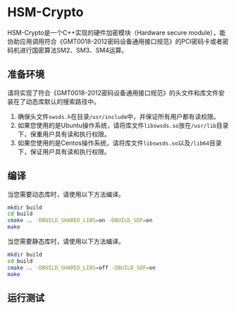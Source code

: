 # HSM-Crypto
HSM-Crypto是一个C++实现的硬件加密模块（Hardware secure module），能协助应用调用符合《GMT0018-2012密码设备通用接口规范》的PCI密码卡或者密码机进行国密算法SM2、SM3、SM4运算。

## 准备环境
请将实现了符合《GMT0018-2012密码设备通用接口规范》的头文件和库文件安装在了动态库默认的搜索路径中。
1. 确保头文件``swsds.h``在目录``/usr/include``中，并保证所有用户都有读权限。
2. 如果您使用的是Ubuntu操作系统，请将库文件``libswsds.so``放在``/usr/lib``目录下，保重用户具有读和执行权限。
3. 如果您使用的是Centos操作系统，请将库文件``libswsds.so``以及``/lib64``目录下，保证用户具有读和执行权限。

## 编译
当您需要动态库时，请使用以下方法编译。
```bash
mkdir build
cd build
cmake .. -DBUILD_SHARED_LIBS=on -DBUILD_SDF=on
make
```

当您需要静态库时，请使用以下方法编译。
```bash
mkdir build
cd build
cmake .. -DBUILD_SHARED_LIBS=off -DBUILD_SDF=on
make
```
## 运行测试

```

```